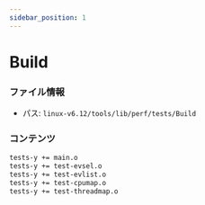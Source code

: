 ```yaml
---
sidebar_position: 1
---
```

# Build

### ファイル情報

- パス: `linux-v6.12/tools/lib/perf/tests/Build`

### コンテンツ

```txt
tests-y += main.o
tests-y += test-evsel.o
tests-y += test-evlist.o
tests-y += test-cpumap.o
tests-y += test-threadmap.o

```

